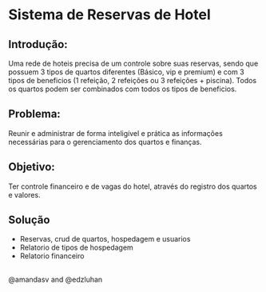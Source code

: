# Sistema de Reservas de Hotel


## Introdução:
Uma rede de hoteis precisa de um controle sobre suas reservas, sendo que possuem 3 tipos de quartos diferentes (Básico, vip e premium) e com 3 tipos de beneficios (1 refeição, 2 refeições ou 3 refeições + piscina). Todos os quartos podem ser combinados com todos os tipos de beneficios.

## Problema:
Reunir e administrar de forma inteligível e prática as informações necessárias para o gerenciamento dos quartos e finanças.

## Objetivo:
Ter controle financeiro e de vagas do hotel, através do registro dos quartos e valores.

## Solução
- Reservas, crud de quartos, hospedagem e usuarios
- Relatorio de tipos de hospedagem
- Relatorio financeiro

##

@amandasv and @edzluhan
